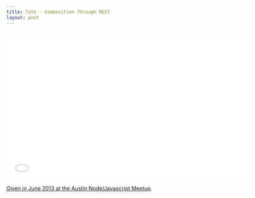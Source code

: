 ```yaml
---
title: Talk - Composition Through REST
layout: post
---
```


<iframe width="640" height="390" src="//www.youtube.com/embed/g680Xv9Aa74" frameborder="0" allowfullscreen></iframe>

[Given in June 2013 at the Austin Node/Javascript Meetup](http://www.youtube.com/watch?v=g680Xv9Aa74#t=4).